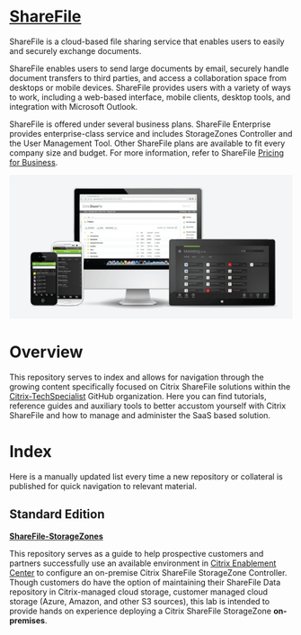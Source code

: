 # [ShareFile](https://www.citrix.com/products/sharefile/)

ShareFile is a cloud-based file sharing service that enables users to easily and securely exchange documents.

ShareFile enables users to send large documents by email, securely handle document transfers to third parties, and access a collaboration space from desktops or mobile devices. ShareFile provides users with a variety of ways to work, including a web-based interface, mobile clients, desktop tools, and integration with Microsoft Outlook.

ShareFile is offered under several business plans. ShareFile Enterprise provides enterprise-class service and includes StorageZones Controller and the User Management Tool. Other ShareFile plans are available to fit every company size and budget. For more information, refer to ShareFile [Pricing for Business](https://www.sharefile.com/pricing?src=direct&v=e&cat=1).

![ShareFile](images/citrix-sharefile.jpg)

# Overview 

This repository serves to index and allows for navigation through the growing content specifically focused on Citrix ShareFile solutions within the [Citrix-TechSpecialist](https://github.com/Citrix-TechSpecialist) GitHub organization. Here you can find tutorials, reference guides and auxiliary tools to better accustom yourself with Citrix ShareFile and how to manage and administer the SaaS based solution. 

# Index

Here is a manually updated list every time a new repository or collateral is published for quick navigation to relevant material. 

## Standard Edition

**[ShareFile-StorageZones](https://github.com/Citrix-TechSpecialist/ShareFile-StorageZones)**

This repository serves as a guide to help prospective customers and partners successfully use an available environment in [Citrix Enablement Center](enablement.citrix.com) to configure an on-premise Citrix ShareFile StorageZone Controller. Though customers do have the option of maintaining their ShareFile Data repository in Citrix-managed cloud storage, customer managed cloud storage (Azure, Amazon, and other S3 sources), this lab is intended to provide hands on experience deploying a Citrix ShareFile StorageZone **on-premises**.
